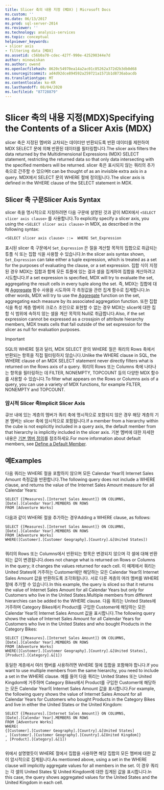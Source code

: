 ```yaml
---
title: Slicer 축의 내용 지정 (MDX) | Microsoft Docs
ms.custom: ''
ms.date: 06/13/2017
ms.prod: sql-server-2014
ms.reviewer: ''
ms.technology: analysis-services
ms.topic: conceptual
helpviewer_keywords:
- slicer axis
- filtering data [MDX]
ms.assetid: c56b0a70-cdec-427f-990e-425290344e7d
author: minewiskan
ms.author: owend
ms.openlocfilehash: 8620c54970ea14a2ac01c85262a372d2b3db0d68
ms.sourcegitcommit: ad4d92dce894592a259721a1571b1d8736abacdb
ms.translationtype: MT
ms.contentlocale: ko-KR
ms.lasthandoff: 08/04/2020
ms.locfileid: "87728879"
---
```

# <a name="specifying-the-contents-of-a-slicer-axis-mdx"></a><span data-ttu-id="bae23-102">Slicer 축의 내용 지정(MDX)</span><span class="sxs-lookup"><span data-stu-id="bae23-102">Specifying the Contents of a Slicer Axis (MDX)</span></span>
  <span data-ttu-id="bae23-103">slicer 축은 지정된 멤버와 교차되는 데이터만 반환되도록 반환 데이터를 제한하여 MDX SELECT 문에 의해 반환된 데이터를 필터링합니다.</span><span class="sxs-lookup"><span data-stu-id="bae23-103">The slicer axis filters the data returned by the Multidimensional Expressions (MDX) SELECT statement, restricting the returned data so that only data intersecting with the specified members will be returned.</span></span> <span data-ttu-id="bae23-104">slicer 축은 표시되지 않는 쿼리의 추가 축으로 간주할 수 있으며</span><span class="sxs-lookup"><span data-stu-id="bae23-104">It can be thought of as an invisible extra axis in a query.</span></span> <span data-ttu-id="bae23-105">MDX에서 SELECT 문의 WHERE 절에 정의됩니다.</span><span class="sxs-lookup"><span data-stu-id="bae23-105">The slicer axis is defined in the WHERE clause of the SELECT statement in MDX.</span></span>  
  
## <a name="slicer-axis-syntax"></a><span data-ttu-id="bae23-106">Slicer 축 구문</span><span class="sxs-lookup"><span data-stu-id="bae23-106">Slicer Axis Syntax</span></span>  
 <span data-ttu-id="bae23-107">slicer 축을 명시적으로 지정하려면 다음 구문에 설명된 것과 같이 MDX에서 `<SELECT slicer axis clause>` 를 사용합니다.</span><span class="sxs-lookup"><span data-stu-id="bae23-107">To explicitly specify a slicer axis, you  using the `<SELECT slicer axis clause>` in MDX, as described in the following syntax:</span></span>  
  
```  
<SELECT slicer axis clause> ::=  WHERE Set_Expression  
```  
  
 <span data-ttu-id="bae23-108">표시된 slicer 축 구문에서 `Set_Expression` 은 절을 계산할 목적의 집합으로 취급되는 튜플 식 또는 집합 식을 사용할 수 있습니다.</span><span class="sxs-lookup"><span data-stu-id="bae23-108">In the slicer axis syntax shown, `Set_Expression` can take either a tuple expression, which is treated as a set for the purposes of evaluating the clause, or a set expression.</span></span> <span data-ttu-id="bae23-109">집합 식이 지정된 경우 MDX는 집합과 함께 모든 튜플에 있는 결과 셀을 집계하여 집합을 계산하려고 시도합니다.</span><span class="sxs-lookup"><span data-stu-id="bae23-109">If a set expression is specified, MDX will try to evaluate the set, aggregating the result cells in every tuple along the set.</span></span> <span data-ttu-id="bae23-110">즉, MDX는 집합에 대해 [Aggregate](/sql/mdx/aggregate-mdx) 함수 사용을 시도하여 각 측정값을 관련 집계 함수로 집계합니다.</span><span class="sxs-lookup"><span data-stu-id="bae23-110">In other words, MDX will try to use the [Aggregate](/sql/mdx/aggregate-mdx) function on the set, aggregating each measure by its associated aggregation function.</span></span> <span data-ttu-id="bae23-111">또한 집합 식을 특성 계층 멤버의 크로스 조인으로 표현할 수 없는 경우 MDX는 slicer에 대한 집합 식 범위에 속하지 않는 셀을 계산 목적의 Null로 취급합니다.</span><span class="sxs-lookup"><span data-stu-id="bae23-111">Also, if the set expression cannot be expressed as a crossjoin of attribute hierarchy members, MDX treats cells that fall outside of the set expression for the slicer as null for evaluation purposes.</span></span>  
  
> [!IMPORTANT]  
>  <span data-ttu-id="bae23-112">SQL의 WHERE 절과 달리, MDX SELECT 문의 WHERE 절은 쿼리의 Rows 축에서 반환되는 항목을 직접 필터링하지 않습니다.</span><span class="sxs-lookup"><span data-stu-id="bae23-112">Unlike the WHERE clause in SQL, the WHERE clause of an MDX SELECT statement never directly filters what is returned on the Rows axis of a query.</span></span> <span data-ttu-id="bae23-113">쿼리의 Rows 또는 Columns 축에 나타나는 항목을 필터링하는 데 FILTER, NONEMPTY, TOPCOUNT 등의 다양한 MDX 함수를 사용할 수 있습니다.</span><span class="sxs-lookup"><span data-stu-id="bae23-113">To filter what appears on the Rows or Columns axis of a query, you can use a variety of MDX functions, for example FILTER, NONEMPTY and TOPCOUNT.</span></span>  
  
### <a name="implicit-slicer-axis"></a><span data-ttu-id="bae23-114">암시적 Slicer 축</span><span class="sxs-lookup"><span data-stu-id="bae23-114">Implicit Slicer Axis</span></span>  
 <span data-ttu-id="bae23-115">큐브 내에 있는 계층의 멤버가 쿼리 축에 명시적으로 포함되지 않은 경우 해당 계층의 기본 멤버는 slicer 축에 암시적으로 포함됩니다.</span><span class="sxs-lookup"><span data-stu-id="bae23-115">If a member from a hierarchy within the cube is not explicitly included in a query axis, the default member from that hierarchy is implicitly included in the slicer axis.</span></span> <span data-ttu-id="bae23-116">기본 멤버에 대한 자세한 내용은 [기본 멤버 정의](../attribute-properties-define-a-default-member.md)를 참조하세요.</span><span class="sxs-lookup"><span data-stu-id="bae23-116">For more information about default members, see [Define a Default Member](../attribute-properties-define-a-default-member.md).</span></span>  
  
## <a name="examples"></a><span data-ttu-id="bae23-117">예</span><span class="sxs-lookup"><span data-stu-id="bae23-117">Examples</span></span>  
 <span data-ttu-id="bae23-118">다음 쿼리는 WHERE 절을 포함하지 않으며 모든 Calendar Year의 Internet Sales Amount 측정값을 반환합니다.</span><span class="sxs-lookup"><span data-stu-id="bae23-118">The following query does not include a WHERE clause, and returns the value of the Internet Sales Amount measure for all Calendar Years:</span></span>  
  
```  
SELECT {[Measures].[Internet Sales Amount]} ON COLUMNS,  
[Date].[Calendar Year].MEMBERS ON ROWS  
FROM [Adventure Works]  
```  
  
 <span data-ttu-id="bae23-119">다음과 같이 WHERE 절을 추가하는 경우</span><span class="sxs-lookup"><span data-stu-id="bae23-119">Adding a WHERE clause, as follows:</span></span>  
  
```  
SELECT {[Measures].[Internet Sales Amount]} ON COLUMNS,  
[Date].[Calendar Year].MEMBERS ON ROWS  
FROM [Adventure Works]  
WHERE([Customer].[Customer Geography].[Country].&[United States])  
  
```  
  
 <span data-ttu-id="bae23-120">쿼리의 Rows 또는 Columns에서 반환되는 항목은 변경되지 않으며 각 셀에 대해 반환되는 값이 변경됩니다.</span><span class="sxs-lookup"><span data-stu-id="bae23-120">does not change what is returned on Rows or Columns in the query; it changes the values returned for each cell.</span></span> <span data-ttu-id="bae23-121">이 예제에서 쿼리는 United States에 거주하는 Customer에만 해당하는 모든 Calendar Year의 Internet Sales Amount 값을 반환하도록 조각화됩니다. 서로 다른 계층의 여러 멤버를 WHERE 절에 추가할 수 있습니다.</span><span class="sxs-lookup"><span data-stu-id="bae23-121">In this example, the query is sliced so that it returns the value of Internet Sales Amount for all Calendar Years but only for Customers who live in the United States.Multiple members from different hierarchies can be added to the WHERE clause.</span></span> <span data-ttu-id="bae23-122">다음 쿼리는 United States에 거주하며 Category Bikes에서 Product를 구입한 Customer에 해당하는 모든 Calendar Year의 Internet Sales Amount 값을 표시합니다.</span><span class="sxs-lookup"><span data-stu-id="bae23-122">The following query shows the value of Internet Sales Amount for all Calendar Years for Customers who live in the United States and who bought Products in the Category Bikes:</span></span>  
  
```  
SELECT {[Measures].[Internet Sales Amount]} ON COLUMNS,  
[Date].[Calendar Year].MEMBERS ON ROWS  
FROM [Adventure Works]  
WHERE([Customer].[Customer Geography].[Country].&[United States], [Product].[Category].&[1])  
```  
  
 <span data-ttu-id="bae23-123">동일한 계층에서 여러 멤버를 사용하려면 WHERE 절에 집합을 포함해야 합니다.</span><span class="sxs-lookup"><span data-stu-id="bae23-123">If you want to use multiple members from the same hierarchy, you need to include a set in the WHERE clause.</span></span> <span data-ttu-id="bae23-124">예를 들어 다음 쿼리는 United States 또는 United Kingdom에 거주하며 Category Bikes에서 Product를 구입한 Customer에 해당하는 모든 Calendar Year의 Internet Sales Amount 값을 표시합니다.</span><span class="sxs-lookup"><span data-stu-id="bae23-124">For example, the following query shows the value of Internet Sales Amount for all Calendar Years for Customers who bought Products in the Category Bikes and live in either the United States or the United Kingdom:</span></span>  
  
```  
SELECT {[Measures].[Internet Sales Amount]} ON COLUMNS,  
[Date].[Calendar Year].MEMBERS ON ROWS  
FROM [Adventure Works]  
WHERE(  
{[Customer].[Customer Geography].[Country].&[United States]  
, [Customer].[Customer Geography].[Country].&[United Kingdom]}  
, [Product].[Category].&[1])  
  
```  
  
 <span data-ttu-id="bae23-125">위에서 설명했듯이 WHERE 절에서 집합을 사용하면 해당 집합의 모든 멤버에 대한 값이 암시적으로 집계됩니다.</span><span class="sxs-lookup"><span data-stu-id="bae23-125">As mentioned above, using a set in the WHERE clause will implicitly aggregate values for all members in the set.</span></span> <span data-ttu-id="bae23-126">이 경우 쿼리는 각 셀의 United States 및 United Kingdom에 대한 집계된 값을 표시합니다.</span><span class="sxs-lookup"><span data-stu-id="bae23-126">In this case, the query shows aggregated values for the United States and the United Kingdom in each cell.</span></span>  
  
  
